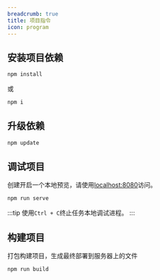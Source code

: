 ```yaml
---
breadcrumb: true
title: 项目指令
icon: program
---
```


## 安装项目依赖

```bash
npm install
```

或

```bash
npm i
```

## 升级依赖

```bash
npm update
```

## 调试项目

创建开启一个本地预览，请使用[localhost:8080](http://localhost:8080)访问。

```bash
npm run serve
```

:::tip
使用`Ctrl + C`终止任务本地调试进程。
:::

## 构建项目

打包构建项目，生成最终部署到服务器上的文件

```bash
npm run build
```
